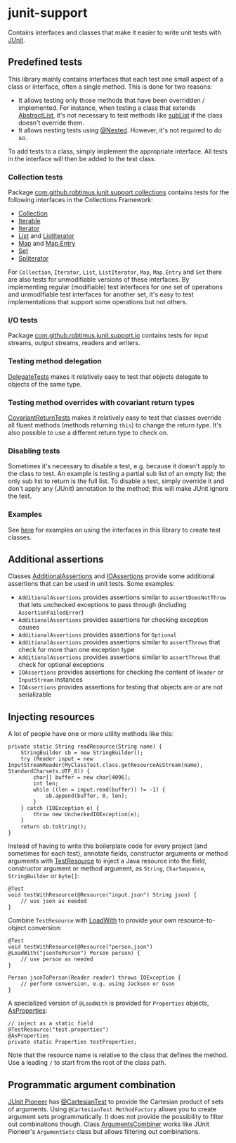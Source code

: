 # junit-support

Contains interfaces and classes that make it easier to write unit tests with [JUnit](https://junit.org/).

## Predefined tests

This library mainly contains interfaces that each test one small aspect of a class or interface, often a single method. This is done for two reasons:

* It allows testing only those methods that have been overridden / implemented. For instance, when testing a class that extends [AbstractList](https://docs.oracle.com/javase/8/docs/api/java/util/AbstractList.html), it's not necessary to test methods like [subList](https://docs.oracle.com/javase/8/docs/api/java/util/List.html#subList-int-int-) if the class doesn't override them.
* It allows nesting tests using [@Nested](https://junit.org/junit5/docs/current/api/org.junit.jupiter.api/org/junit/jupiter/api/Nested.html). However, it's not required to do so.

To add tests to a class, simply implement the appropriate interface. All tests in the interface will then be added to the test class.

### Collection tests

Package [com.github.robtimus.junit.support.collections](https://robtimus.github.io/junit-support/apidocs/com/github/robtimus/junit/support/collections/package-summary.html) contains tests for the following interfaces in the Collections Framework:

* [Collection](https://robtimus.github.io/junit-support/apidocs/com/github/robtimus/junit/support/collections/CollectionTests.html)
* [Iterable](https://robtimus.github.io/junit-support/apidocs/com/github/robtimus/junit/support/collections/IterableTests.html)
* [Iterator](https://robtimus.github.io/junit-support/apidocs/com/github/robtimus/junit/support/collections/IteratorTests.html)
* [List](https://robtimus.github.io/junit-support/apidocs/com/github/robtimus/junit/support/collections/ListTests.html) and [ListIterator](https://robtimus.github.io/junit-support/apidocs/com/github/robtimus/junit/support/collections/ListIteratorTests.html)
* [Map](https://robtimus.github.io/junit-support/apidocs/com/github/robtimus/junit/support/collections/MapTests.html) and [Map.Entry](https://robtimus.github.io/junit-support/apidocs/com/github/robtimus/junit/support/collections/MapEntryTests.html)
* [Set](https://robtimus.github.io/junit-support/apidocs/com/github/robtimus/junit/support/collections/SetTests.html)
* [Spliterator](https://robtimus.github.io/junit-support/apidocs/com/github/robtimus/junit/support/collections/SpliteratorTests.html)

For `Collection`, `Iterator`, `List`, `ListIterator`, `Map`, `Map.Entry` and `Set` there are also tests for unmodifiable versions of these interfaces. By implementing regular (modifiable) test interfaces for one set of operations and unmodifiable test interfaces for another set, it's easy to test implementations that support some operations but not others.

### I/O tests

Package [com.github.robtimus.junit.support.io](https://robtimus.github.io/junit-support/apidocs/com/github/robtimus/junit/support/io/package-summary.html) contains tests for input streams, output streams, readers and writers.

### Testing method delegation

[DelegateTests](https://robtimus.github.io/junit-support/apidocs/com/github/robtimus/junit/support/DelegateTests.html) makes it relatively easy to test that objects delegate to objects of the same type.

### Testing method overrides with covariant return types

[CovariantReturnTests](https://robtimus.github.io/junit-support/apidocs/com/github/robtimus/junit/support/CovariantReturnTests.html) makes it relatively easy to test that classes override all fluent methods (methods returning `this`) to change the return type. It's also possible to use a different return type to check on.

### Disabling tests

Sometimes it's necessary to disable a test, e.g. because it doesn't apply to the class to test. An example is testing a partial sub list of an empty list; the only sub list to return is the full list. To disable a test, simply override it and don't apply any (JUnit) annotation to the method; this will make JUnit ignore the test.

### Examples

See [here](https://github.com/robtimus/junit-support/tree/master/src/test/java/com/github/robtimus/junit/support/examples) for examples on using the interfaces in this library to create test classes.

## Additional assertions

Classes [AdditionalAssertions](https://robtimus.github.io/junit-support/apidocs/com/github/robtimus/junit/support/AdditionalAssertions.html) and [IOAssertions](https://robtimus.github.io/junit-support/apidocs/com/github/robtimus/junit/support/io/IOAssertions.html) provide some additional assertions that can be used in unit tests. Some examples:

* `AdditionalAssertions` provides assertions similar to `assertDoesNotThrow` that lets unchecked exceptions to pass through (including `AssertionFailedError`)
* `AdditionalAssertions` provides assertions for checking exception causes
* `AdditionalAssertions` provides assertions for `Optional`
* `AdditionalAssertions` provides assertions similar to `assertThrows` that check for more than one exception type
* `AdditionalAssertions` provides assertions similar to `assertThrows` that check for optional exceptions
* `IOAssertions` provides assertions for checking the content of `Reader` or `InputStream` instances
* `IOAssertions` provides assertions for testing that objects are or are not serializable

## Injecting resources

A lot of people have one or more utility methods like this:

    private static String readResource(String name) {
        StringBuilder sb = new StringBuilder();
        try (Reader input = new InputStreamReader(MyClassTest.class.getResourceAsStream(name), StandardCharsets.UTF_8)) {
            char[] buffer = new char[4096];
            int len;
            while ((len = input.read(buffer)) != -1) {
                sb.append(buffer, 0, len);
            }
        } catch (IOException e) {
            throw new UncheckedIOException(e);
        }
        return sb.toString();
    }

Instead of having to write this boilerplate code for every project (and sometimes for each test), annotate fields, constructor arguments or method arguments with [TestResource](https://robtimus.github.io/junit-support/apidocs/com/github/robtimus/junit/support/extension/testresource/TestResource.html) to inject a Java resource into the field, constructor argument or method argument, as `String`, `CharSequence`, `StringBuilder` or `byte[]`:

    @Test
    void testWithResource(@Resource("input.json") String json) {
        // use json as needed
    }

Combine `TestResource` with [LoadWith](https://robtimus.github.io/junit-support/apidocs/com/github/robtimus/junit/support/extension/testresource/LoadWith.html) to provide your own resource-to-object conversion:

    @Test
    void testWithResource(@Resource("person.json") @LoadWith("jsonToPerson") Person person) {
        // use person as needed
    }

    Person jsonToPerson(Reader reader) throws IOException {
        // perform conversion, e.g. using Jackson or Gson
    }

A specialized version of `@LoadWith` is provided for `Properties` objects, [AsProperties](https://robtimus.github.io/junit-support/apidocs/com/github/robtimus/junit/support/extension/testresource/AsProperties.html):

    // inject as a static field
    @TestResource("test.properties")
    @AsProperties
    private static Properties testProperties;

Note that the resource name is relative to the class that defines the method. Use a leading `/` to start from the root of the class path.

## Programmatic argument combination

[JUnit Pioneer](https://junit-pioneer.org/) has [@CartesianTest](https://junit-pioneer.org/docs/cartesian-product/) to provide the Cartesian product of sets of arguments. Using `@CartesianTest.MethodFactory` allows you to create argument sets programmatically. It does not provide the possibility to filter out combinations though. Class [ArgumentsCombiner](https://robtimus.github.io/junit-support/apidocs/com/github/robtimus/junit/support/params/ArgumentsCombiner.html) works like JUnit Pioneer's `ArgumentSets` class but allows filtering out combinations.
